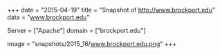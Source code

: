 
+++
date = "2015-04-19"
title = "Snapshot of http://www.brockport.edu"
data = "www.brockport.edu"

Server = ["Apache"]
domain = ["brockport.edu"]

  image = "snapshots/2015_16/www.brockport.edu.png"
+++
#
